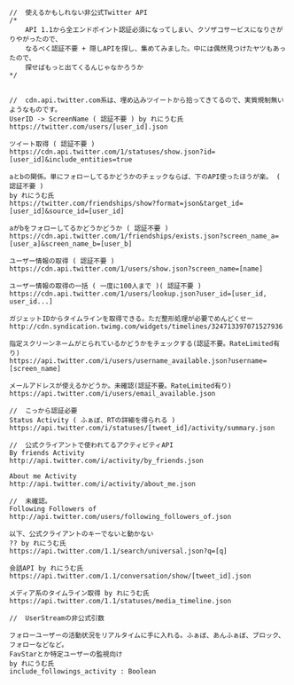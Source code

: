 
	//	使えるかもしれない非公式Twitter API
	/*
		API 1.1から全エンドポイント認証必須になってしまい、クソザコサービスになりさがりやがったので、
		なるべく認証不要 + 隠しAPIを探し、集めてみました。中には偶然見つけたヤツもあったので、
		探せばもっと出てくるんじゃなかろうか
	*/
	
	
	//	cdn.api.twitter.com系は、埋め込みツイートから拾ってきてるので、実質規制無いようなものです。
	UserID -> ScreenName ( 認証不要 ) by れにうむ氏
	https://twitter.com/users/[user_id].json
	
	ツイート取得 ( 認証不要 )
	https://cdn.api.twitter.com/1/statuses/show.json?id=[user_id]&include_entities=true
	
	aとbの関係。単にフォローしてるかどうかのチェックならば、下のAPI使ったほうが楽。 ( 認証不要 )
	by れにうむ氏
	https://twitter.com/friendships/show?format=json&target_id=[user_id]&source_id=[user_id]
	
	aがbをフォローしてるかどうかどうか ( 認証不要 )
	https://cdn.api.twitter.com/1/friendships/exists.json?screen_name_a=[user_a]&screen_name_b=[user_b]
	
	ユーザー情報の取得 ( 認証不要 )
	https://cdn.api.twitter.com/1/users/show.json?screen_name=[name]
	
	ユーザー情報の取得の一括 ( 一度に100人まで )( 認証不要 )
	https://cdn.api.twitter.com/1/users/lookup.json?user_id=[user_id, user_id...]
	
	ガジェットIDからタイムラインを取得できる。ただ整形処理が必要でめんどくせー
	http://cdn.syndication.twimg.com/widgets/timelines/324713397071527936
	
	指定スクリーンネームがとられているかどうかをチェックする(認証不要。RateLimited有り)
	https://api.twitter.com/i/users/username_available.json?username=[screen_name]
	
	メールアドレスが使えるかどうか。未確認(認証不要。RateLimited有り)
	https://api.twitter.com/i/users/email_available.json
	
	//	こっから認証必要
	Status Activity ( ふぁぼ、RTの詳細を得られる )
	https://api.twitter.com/i/statuses/[tweet_id]/activity/summary.json
	
	//	公式クライアントで使われてるアクティビティAPI
	By friends Activity
	http://api.twitter.com/i/activity/by_friends.json
	
	About me Activity
	http://api.twitter.com/i/activity/about_me.json
	
	//	未確認。
	Following Followers of
	http://api.twitter.com/users/following_followers_of.json
	
	以下、公式クライアントのキーでないと動かない
	?? by れにうむ氏
	https://api.twitter.com/1.1/search/universal.json?q=[q]
	
	会話API by れにうむ氏
	https://api.twitter.com/1.1/conversation/show/[tweet_id].json
	
	メディア系のタイムライン取得 by れにうむ氏
	https://api.twitter.com/1.1/statuses/media_timeline.json
	
	//	UserStreamの非公式引数
	
	フォローユーザーの活動状況をリアルタイムに手に入れる。ふぁぼ、あんふぁぼ、ブロック、フォローなどなど。
	FavStarとか特定ユーザーの監視向け
	by れにうむ氏
	include_followings_activity : Boolean